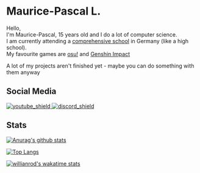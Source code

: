 [youtube_shield]: https://img.shields.io/badge/YouTube-red
[discord_shield]: https://img.shields.io/badge/Discord-blue
[youtube]: youtube.com/channel/UC1XJonqgNCHu1swge8O8ODQ
[discord]: https://discord.gg/QY7mycdGxZ

# Maurice-Pascal L.
Hello,<br>
I'm Maurice-Pascal, 15 years old and I do a lot of computer science.<br>
I am currently attending a [comprehensive school](https://en.wikipedia.org/wiki/Comprehensive_school#Germany) in Germany (like a high school).<br>
My favourite games are [osu!](https://en.wikipedia.org/wiki/Osu!) and [Genshin Impact](https://en.wikipedia.org/wiki/Genshin_Impact)

A lot of my projects aren't finished yet - maybe you can do something with them anyway

## Social Media
[ ![youtube_shield][] ][youtube]
[ ![discord_shield][] ][discord]

## Stats

[![Anurag's github stats](https://github-readme-stats.vercel.app/api?username=MauricePascal&theme=tokyonight)](https://github.com/anuraghazra/github-readme-stats)

[![Top Langs](https://github-readme-stats.vercel.app/api/top-langs/?username=MauricePascal&layout=compact&theme=tokyonight)](https://github.com/anuraghazra/github-readme-stats)

[![willianrod's wakatime stats](https://github-readme-stats.vercel.app/api/wakatime?username=Mauricepascal&theme=tokyonight)](https://github.com/anuraghazra/github-readme-stats)

